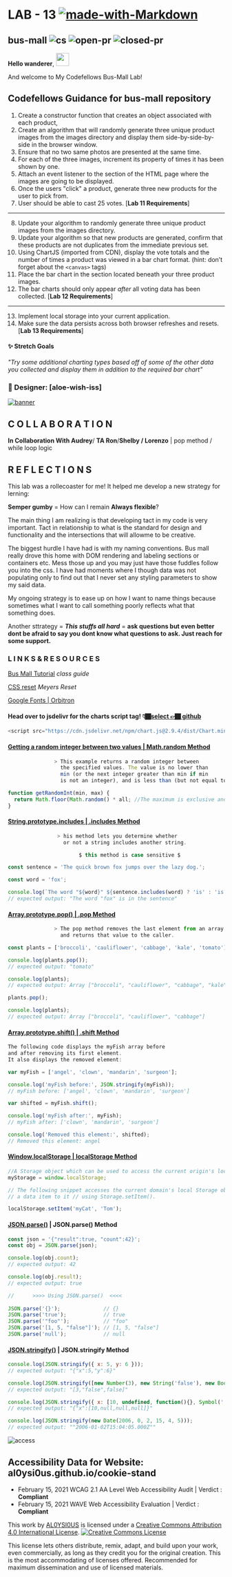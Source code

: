 # LAB - 13 [![made-with-Markdown](https://img.shields.io/badge/Made%20with-Markdown-1f425f.svg)](http://commonmark.org)

## bus-mall ![cs](https://img.shields.io/github/license/AL0YSI0US/bus-mall) ![open-pr](https://img.shields.io/github/issues-pr-raw/AL0YSI0US/bus-mall) ![closed-pr](https://img.shields.io/github/issues-pr-closed/AL0YSI0US/bus-mall)

**Hello wanderer**, <img src="https://raw.githubusercontent.com/MartinHeinz/MartinHeinz/master/wave.gif" width="30px">

And welcome to My Codefellows Bus-Mall Lab!

## Codefellows Guidance for bus-mall repository

1. Create a constructor function that creates an object associated with each product,
2. Create an algorithm that will randomly generate three unique product images from the images directory and display them side-by-side-by-side in the browser window.
3. Ensure that no two same photos are presented at the same time.
4. For each of the three images, increment its property of times it has been shown by one.
5. Attach an event listener to the section of the HTML page where the images are going to be displayed.
6. Once the users "click" a product, generate three new products for the user to pick from.
7. User should be able to cast 25 votes. [**Lab 11 Requirements**]

---

8. Update your algorithm to randomly generate three unique product images from the images directory.
9. Update your algorithm so that new products are generated, confirm that these products are not duplicates from the immediate previous set.
10. Using ChartJS (imported from CDN), display the vote totals and the number of times a product was viewed in a bar chart format. (hint: don’t forget about the `<canvas>` tags)
11. Place the bar chart in the section located beneath your three product images.
12. The bar charts should only appear *after* all voting data has been collected. [**Lab 12 Requirements**]

---

13. Implement local storage into your current application.
14. Make sure the data persists across both browser refreshes and resets. [**Lab 13 Requirements**]

#### ✨ Stretch Goals

*"Try some additional charting types based off of some of the other data you collected and display them in addition to the required bar chart"*

### 🎨 Designer: [aloe-wish-iss]

[![banner](https://github.com/AL0YSI0US/about-me/raw/main/img/bannerNameArt.JPG?raw=true)](https://github.com/AL0YSI0US/about-me/blob/main/img/bannerNameArt.JPG?raw=true)

## C O L L A B O R A T I O N

**In Collaboration With Audrey**/ **TA Ron**/**Shelby / Lorenzo** | pop method / while loop logic

## R E F L E C T I O N S

This lab was a rollecoaster for me! It helped me develop a new strategy for lerning:

**Semper gumby** = How can I remain **Always flexible**?

The main thing I am realizing is that developing tact in my code is very important. Tact in relationship to what is the standard for design and functionality and the intersections that will allowme to be creative.

The biggest hurdle I have had is with my naming conventions. Bus mall really drove this home with DOM rendering and labeling sections or containers etc. Mess those up and you may just have those fuddles follow you into the css. I have had moments where I though data was not populating only to find out that I never set any styling parameters to show my said data.

My ongoing strategy is to ease up on how I want to name things because sometimes what I want to call something poorly reflects what that something does.

Another sttrategy = ***This stuffs all hard*** = **ask questions but even better dont be afraid to say you dont know what questions to ask. Just reach for some support.**

### L I N K S  &  R E S O U R C E S

[Bus Mall Tutorial](https://codefellows.github.io/code-201-guide/curriculum/class-11/lab/) *class guide*

[CSS reset](https://meyerweb.com/eric/tools/css/reset/) *Meyers Reset*

[Google Fonts | Orbitron](https://fonts.google.com/specimen/Orbitron?preview.text_type=custom)

#### Head over to jsdelivr for the charts script tag! 👇🏾[select 👉🏾 github](https://www.jsdelivr.com/?docs=gh)

`````javascript
<script src="https://cdn.jsdelivr.net/npm/chart.js@2.9.4/dist/Chart.min.js"></script>
```````

#### [Getting a random integer between two values | Math.random Method](https://developer.mozilla.org/en-US/docs/Web/JavaScript/Reference/Global_Objects/Math/random#getting_a_random_integer_between_two_values "Permalink to Getting a random integer between two values")

```javascript
               > This example returns a random integer between 
                 the specified values. The value is no lower than 
                 min (or the next integer greater than min if min 
                 is not an integer), and is less than (but not equal to) max.

function getRandomInt(min, max) {
  return Math.floor(Math.random() * all; //The maximum is exclusive and the minimum is inclusive
}

```

#### [String.prototype.includes | .includes Method](https://developer.mozilla.org/en-US/docs/Web/JavaScript/Reference/Global_Objects/String/includes)

````javascript
                > his method lets you determine whether 
                  or not a string includes another string.

                       $ this method is case sensitive $

const sentence = 'The quick brown fox jumps over the lazy dog.';

const word = 'fox';

console.log(`The word "${word}" ${sentence.includes(word) ? 'is' : 'is not'} in the sentence`);
// expected output: "The word "fox" is in the sentence"
````

#### [Array.prototype.pop() | .pop Method](https://developer.mozilla.org/en-US/docs/Web/JavaScript/Reference/Global_Objects/Array/pop)

````javascript
               > The pop method removes the last element from an array
                 and returns that value to the caller.

const plants = ['broccoli', 'cauliflower', 'cabbage', 'kale', 'tomato'];

console.log(plants.pop());
// expected output: "tomato"

console.log(plants);
// expected output: Array ["broccoli", "cauliflower", "cabbage", "kale"]

plants.pop();

console.log(plants);
// expected output: Array ["broccoli", "cauliflower", "cabbage"]
````

#### [Array.prototype.shift() | .shift Method](https://developer.mozilla.org/en-US/docs/Web/JavaScript/Reference/Global_Objects/Array/shift)

`````javascript
The following code displays the myFish array before 
and after removing its first element. 
It also displays the removed element:

var myFish = ['angel', 'clown', 'mandarin', 'surgeon'];

console.log('myFish before:', JSON.stringify(myFish));
// myFish before: ['angel', 'clown', 'mandarin', 'surgeon']

var shifted = myFish.shift();

console.log('myFish after:', myFish);
// myFish after: ['clown', 'mandarin', 'surgeon']

console.log('Removed this element:', shifted);
// Removed this element: angel
`````

#### [Window.localStorage | localStorage Method](https://developer.mozilla.org/en-US/docs/Web/API/Window/localStorage)

````javascript
//A Storage object which can be used to access the current origin's local storage space.
myStorage = window.localStorage;

// The following snippet accesses the current domain's local Storage object and adds 
// a data item to it // using Storage.setItem().

localStorage.setItem('myCat', 'Tom');
````

#### [JSON.parse()](https://developer.mozilla.org/en-US/docs/Web/JavaScript/Reference/Global_Objects/JSON/parse) | JSON.parse() Method

````javascript
const json = '{"result":true, "count":42}';
const obj = JSON.parse(json);

console.log(obj.count);
// expected output: 42

console.log(obj.result);
// expected output: true

//      >>>> Using JSON.parse()  <<<<
 
JSON.parse('{}');              // {}
JSON.parse('true');            // true
JSON.parse('"foo"');           // "foo"
JSON.parse('[1, 5, "false"]'); // [1, 5, "false"]
JSON.parse('null');            // null
````

#### [JSON.stringify()](https://developer.mozilla.org/en-US/docs/Web/API/Window/localStorage) |  JSON.stringify Method

````javascript
console.log(JSON.stringify({ x: 5, y: 6 }));
// expected output: "{"x":5,"y":6}"

console.log(JSON.stringify([new Number(3), new String('false'), new Boolean(false)]));
// expected output: "[3,"false",false]"

console.log(JSON.stringify({ x: [10, undefined, function(){}, Symbol('')] }));
// expected output: "{"x":[10,null,null,null]}"

console.log(JSON.stringify(new Date(2006, 0, 2, 15, 4, 5)));
// expected output: ""2006-01-02T15:04:05.000Z""

````

![access](https://github.com/AL0YSI0US/about-me/blob/main/img/8grid.png?raw=true)

## Accessibility Data for Website: al0ysi0us.github.io/cookie-stand

+ February 15, 2021 WCAG 2.1 AA Level Web Accessibility Audit | Verdict : **Compliant**
+ February 15, 2021 WAVE Web Accessibility Evaluation | Verdict : **Compliant**

This work by <a xmlns:cc="http://creativecommons.org/ns#" href="https://github.com/AL0YSI0US/" property="cc:attributionName" rel="cc:attributionURL">AL0YSI0US</a> is licensed under a <a rel="license" href="http://creativecommons.org/licenses/by/4.0/">Creative Commons Attribution 4.0 International License</a>. <a rel="license" href="http://creativecommons.org/licenses/by/4.0/"><img alt="Creative Commons License" style="border-width:0" src="https://i.creativecommons.org/l/by/4.0/88x31.png" /></a><br />

This license lets others distribute, remix, adapt, and build upon your work, even commercially, as long as they credit you for the original creation. This is the most accommodating of licenses offered. Recommended for maximum dissemination and use of licensed materials.



<!--

![Profile views](https://gpvc.arturio.dev/AL0YSI0US)

-->
